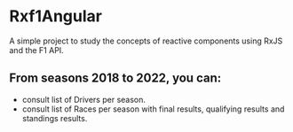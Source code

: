 # Rxf1Angular

A simple project to study the concepts of reactive components using RxJS and the F1 API.

## From seasons 2018 to 2022, you can:
- consult list of Drivers per season.
- consult list of Races per season with final results, qualifying results and standings results.
